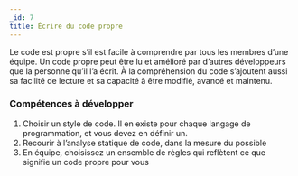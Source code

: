 ```yaml
---
_id: 7
title: Écrire du code propre
---
```


Le code est propre s’il est facile à comprendre par tous les membres d’une équipe. Un code propre peut être lu et amélioré par d’autres développeurs que la personne qu’il l’a écrit. À la compréhension du code s’ajoutent aussi sa facilité de lecture et sa capacité à être modifié, avancé et maintenu.

<h3>Compétences à développer</h3>

1. Choisir un style de code. Il en existe pour chaque langage de programmation, et vous devez en définir un.
1. Recourir à l’analyse statique de code, dans la mesure du possible
1. En équipe, choisissez un ensemble de règles qui reflètent ce que signifie un code propre pour vous
